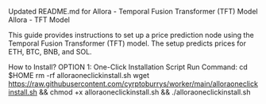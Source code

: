 
Updated README.md for Allora - Temporal Fusion Transformer (TFT) Model
Allora - TFT Model

This guide provides instructions to set up a price prediction node using the Temporal Fusion Transformer (TFT) model. The setup predicts prices for ETH, BTC, BNB, and SOL.

How to Install?
OPTION 1: One-Click Installation Script
Run Command:
cd $HOME
rm -rf alloraoneclickinstall.sh
wget https://raw.githubusercontent.com/cyrptoburrys/worker/main/alloraoneclickinstall.sh && chmod +x alloraoneclickinstall.sh && ./alloraoneclickinstall.sh


